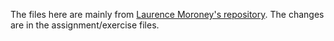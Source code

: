 The files here are mainly from [Laurence Moroney's repository](https://github.com/lmoroney/dlaicourse/tree/master/TensorFlow%20Deployment/Course%201%20-%20TensorFlow-JS). The changes are in the assignment/exercise files.
